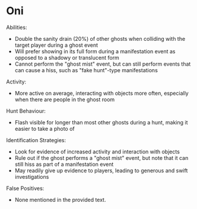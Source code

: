 # Oni

Abilities:

-   Double the sanity drain (20%) of other ghosts when colliding with the target player during a ghost event
-   Will prefer showing in its full form during a manifestation event as opposed to a shadowy or translucent form
-   Cannot perform the "ghost mist" event, but can still perform events that can cause a hiss, such as "fake hunt"-type manifestations

Activity:

-   More active on average, interacting with objects more often, especially when there are people in the ghost room

Hunt Behaviour:

-   Flash visible for longer than most other ghosts during a hunt, making it easier to take a photo of

Identification Strategies:

-   Look for evidence of increased activity and interaction with objects
-   Rule out if the ghost performs a "ghost mist" event, but note that it can still hiss as part of a manifestation event
-   May readily give up evidence to players, leading to generous and swift investigations

False Positives:

-   None mentioned in the provided text.